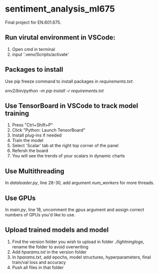 # sentiment_analysis_ml675
Final project for EN.601.675. 


## Run virutal environment in VSCode:
1. Open cmd in terminal
2. input '.venv/Scripts/activate'


## Packages to install
Use pip freeze command to install packages in *requirements.txt*:

*env2/bin/python -m pip install -r requirements.txt*


## Use TensorBoard in VSCode to track model training
1. Press "Ctrl+Shift+P"
2. Click "Python: Launch TensorBoard"
3. Install plug-ins if needed
4. Train the model
5. Select 'Scalar' tab at the right top corner of the panel
6. Refersh the board
7. You will see the trends of your scalars in dynamic charts


## Use Multithreading
In *dataloader.py*, line 28-30, add argument *num_workers* for more threads.


## Use GPUs
In *main.py*, line 18, uncomment the *gpus* argument and assign correct numbers of GPUs you'd like to use.

## Upload trained models and model
1. Find the version folder you wish to upload in folder *./lightninglogs*, rename the folder to avoid overwriting
2. Add *hparams.txt* in the version folder
3. In *hparams.txt*, add epochs, model structures, hyperparameters, final train/val loss and accuracy
4. Push all files in that folder

